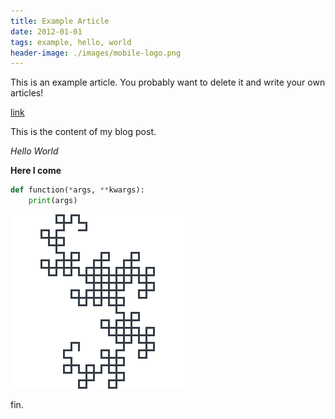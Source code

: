 ```yaml
---
title: Example Article
date: 2012-01-01
tags: example, hello, world
header-image: ./images/mobile-logo.png
---
```


This is an example article. You probably want to delete it and write your own articles!

[link](smargh.github.io)

This is the content of my blog post.

*Hello World*

**Here I come**

```python
def function(*args, **kwargs):
    print(args)
```

![fractal](images/dragon_curve.png)

fin.
